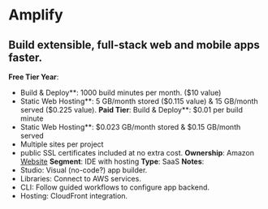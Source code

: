 # Amplify
## Build extensible, full-stack web and mobile apps faster.
**Free Tier Year**: 
- Build & Deploy**: 1000 build minutes per month. ($10 value)
- Static Web Hosting**: 5 GB/month stored ($0.115 value) & 15 GB/month served ($0.225 value).
**Paid Tier**: Build & Deploy**: $0.01 per build minute
- Static Web Hosting**: $0.023 GB/month stored & $0.15 GB/month served
- Multiple sites per project
- public SSL certificates included at no extra cost.
**Ownership**: Amazon
[Website](https://aws.amazon.com/amplify/)
**Segment**: IDE with hosting
**Type**: SaaS
**Notes**: 
- Studio: Visual (no-code?) app builder.
- Libraries: Connect to AWS services.
- CLI: Follow guided workflows to configure app backend.
- Hosting: CloudFront integration.

